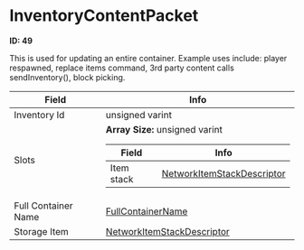 # InventoryContentPacket

__ID: 49__

This is used for updating an entire container. Example uses include: player respawned, replace items command, 3rd party content calls sendInventory(), block picking.

<table><thead><tr><th>Field</th><th>Info</th></tr></thead><tbody>
<tr><td>Inventory Id</td><td>unsigned varint</td></tr>
<tr><td>Slots</td><td><b>Array Size:</b> unsigned varint
  <table><thead><tr><th>Field</th><th>Info</th></tr></thead><tbody>
  <tr><td>Item stack</td><td><a href="../types/NetworkItemStackDescriptor.md">NetworkItemStackDescriptor</a></td></tr>
  </tbody></table></td></tr>
<tr><td>Full Container Name</td><td><a href="../types/FullContainerName.md">FullContainerName</a></td></tr>
<tr><td>Storage Item</td><td><a href="../types/NetworkItemStackDescriptor.md">NetworkItemStackDescriptor</a></td></tr>
</tbody></table>